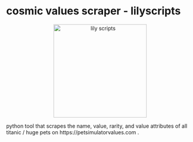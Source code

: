 # cosmic values scraper - lilyscripts
<p align="center">
  <img src="https://cdn.discordapp.com/attachments/1031307376973856789/1213896280602841088/avatars-hZqwsYs0mAsTeKcK-PH8YWw-t500x500.jpg?ex=65f72402&is=65e4af02&hm=00c5360bc269e921acbbcdbd41a3f59098bc9f3f30e422dcbd9c2696a974c3fa&" alt="lily scripts" width="250px" height="250px">
</p>
python tool that scrapes the name, value, rarity, and value attributes of all titanic / huge pets on https://petsimulatorvalues.com .
